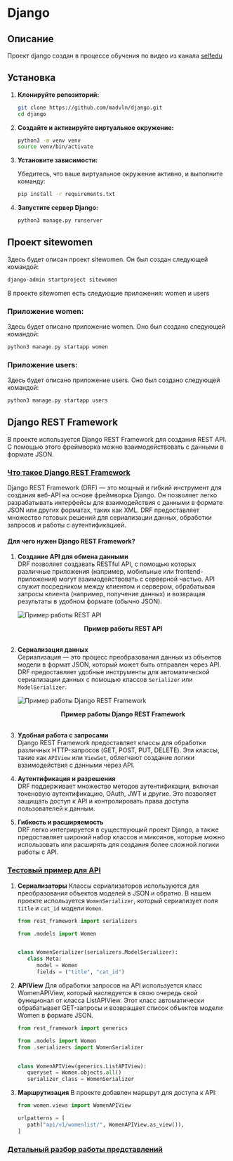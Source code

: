 # Django

## Описание

Проект django создан в процессе обучения по видео из канала [selfedu](https://youtu.be/oBU83uojltE?si=c8E9WdSOK2VPuSnN)

## Установка

1. **Клонируйте репозиторий:**

   ```bash
   git clone https://github.com/madvln/django.git
   cd django
   ```

2. **Создайте и активируйте виртуальное окружение:**

   ```bash
   python3 -m venv venv
   source venv/bin/activate
   ```

3. **Установите зависимости:**

   Убедитесь, что ваше виртуальное окружение активно, и выполните команду:

   ```bash
   pip install -r requirements.txt
   ```

4. **Запустите сервер Django:**

   ```bash
   python3 manage.py runserver
   ```

## Проект sitewomen

Здесь будет описан проект sitewomen. Он был создан следующей командой:

```bash
django-admin startproject sitewomen
```

В проекте sitewomen есть следующие приложения: women и users

### Приложение women:

Здесь будет описано приложение women. Оно был создано следующей командой:

```bash
python3 manage.py startapp women
```

### Приложение users:

Здесь будет описано приложение users. Оно был создано следующей командой:

```bash
python3 manage.py startapp users
```

## Django REST Framework

В проекте используется Django REST Framework для создания REST API. С помощью этого фреймворка можно взаимодействовать с данными в формате JSON.

### [Что такое Django REST Framework](https://rutube.ru/video/ac3445780e670f48ebfe1fd55aab8dd7/?playlist=536685&playlistPage=1)

Django REST Framework (DRF) — это мощный и гибкий инструмент для создания веб-API на основе фреймворка Django. Он позволяет легко разрабатывать интерфейсы для взаимодействия с данными в формате JSON или других форматах, таких как XML. DRF предоставляет множество готовых решений для сериализации данных, обработки запросов и работы с аутентификацией.

#### Для чего нужен Django REST Framework?

1. **Создание API для обмена данными**  
   DRF позволяет создавать RESTful API, с помощью которых различные приложения (например, мобильные или frontend-приложения) могут взаимодействовать с серверной частью. API служит посредником между клиентом и сервером, обрабатывая запросы клиента (например, получение данных) и возвращая результаты в удобном формате (обычно JSON).
   
   ![Пример работы REST API][alt text]

   [alt text]: https://github.com/user-attachments/assets/2839adff-518f-4936-b371-caf4235d0587 "Пример работы REST API"  

   <div align = "center">
   </center><b>Пример работы REST API</b></center>
   </div>
   <br>
2. **Сериализация данных**  
   Сериализация — это процесс преобразования данных из объектов модели в формат JSON, который может быть отправлен через API. DRF предоставляет удобные инструменты для автоматической сериализации данных с помощью классов `Serializer` или `ModelSerializer`.

   ![Пример работы Django REST Framework][alt text 2]

   [alt text 2]: https://github.com/user-attachments/assets/752767db-e5fd-4782-9984-9c00314a07fa "Пример работы Django REST Framework"  

   <div align = "center">
   </center><b>Пример работы Django REST Framework</b></center>
   </div>
   <br>
3. **Удобная работа с запросами**  
   Django REST Framework предоставляет классы для обработки различных HTTP-запросов (GET, POST, PUT, DELETE). Эти классы, такие как `APIView` или `ViewSet`, облегчают создание логики взаимодействия с данными через API.

4. **Аутентификация и разрешения**  
   DRF поддерживает множество методов аутентификации, включая токеновую аутентификацию, OAuth, JWT и другие. Это позволяет защищать доступ к API и контролировать права доступа пользователей к данным.

5. **Гибкость и расширяемость**  
   DRF легко интегрируется в существующий проект Django, а также предоставляет широкий набор классов и миксинов, которые можно использовать или расширять для создания более сложной логики работы с API.

### [Тестовый пример для API](https://rutube.ru/video/983339116167f2a0f65ba0533523d50d/?playlist=536685&playlistPage=1)

1. **Сериализаторы**
   Классы сериализаторов используются для преобразования объектов моделей в JSON и обратно. В нашем проекте используется `WomenSerializer`, который сериализует поля `title` и `cat_id` модели `Women`.

   ```python
   from rest_framework import serializers

   from .models import Women


   class WomenSerializer(serializers.ModelSerializer):
      class Meta:
         model = Women
         fields = ("title", "cat_id")
   ```

2. **APIView**
   Для обработки запросов на API используется класс WomenAPIView, который наследуется в свою очередь свой функционал от класса ListAPIView. Этот класс автоматически обрабатывает GET-запросы и возвращает список объектов модели Women в формате JSON.

   ```python
   from rest_framework import generics

   from .models import Women
   from .serializers import WomenSerializer


   class WomenAPIView(generics.ListAPIView):
      queryset = Women.objects.all()
      serializer_class = WomenSerializer
   ```

3. **Маршрутизация**
   В проекте добавлен маршрут для доступа к API:

   ```python
   from women.views import WomenAPIView

   urlpatterns = [
      path("api/v1/womenlist/", WomenAPIView.as_view()),
   ]
   ```

### [Детальный разбор работы представлений](https://rutube.ru/video/66b47f4203b73f33fcf038709954567d/?playlist=536685&playlistPage=1)
